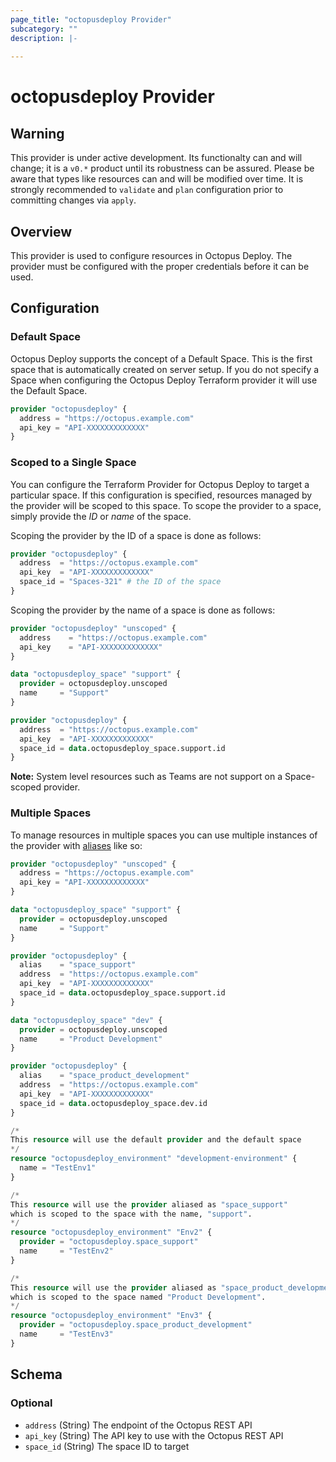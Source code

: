 ```yaml
---
page_title: "octopusdeploy Provider"
subcategory: ""
description: |-
  
---
```


# octopusdeploy Provider

## Warning

This provider is under active development. Its functionalty can and will change; it is a `v0.*` product until its robustness can be assured. Please be aware that types like resources can and will be modified over time. It is strongly recommended to `validate` and `plan` configuration prior to committing changes via `apply`.

## Overview

This provider is used to configure resources in Octopus Deploy. The provider must be configured with the proper credentials before it can be used.

## Configuration

### Default Space

Octopus Deploy supports the concept of a Default Space. This is the first space that is automatically created on server setup. If you do not specify a Space when configuring the Octopus Deploy Terraform provider it will use the Default Space.

```terraform
provider "octopusdeploy" {
  address = "https://octopus.example.com"
  api_key = "API-XXXXXXXXXXXXX"
}
```

### Scoped to a Single Space

You can configure the Terraform Provider for Octopus Deploy to target a
particular space. If this configuration is specified, resources managed by the
provider will be scoped to this space. To scope the provider to a space, simply
provide the _ID_ or _name_ of the space.

Scoping the provider by the ID of a space is done as follows:

```terraform
provider "octopusdeploy" {
  address  = "https://octopus.example.com"
  api_key  = "API-XXXXXXXXXXXXX"
  space_id = "Spaces-321" # the ID of the space
}
```

Scoping the provider by the name of a space is done as follows:

```terraform
provider "octopusdeploy" "unscoped" {
  address    = "https://octopus.example.com"
  api_key    = "API-XXXXXXXXXXXXX"
}

data "octopusdeploy_space" "support" {
  provider = octopusdeploy.unscoped
  name     = "Support"
}

provider "octopusdeploy" {
  address  = "https://octopus.example.com"
  api_key  = "API-XXXXXXXXXXXXX"
  space_id = data.octopusdeploy_space.support.id
}
```

**Note:** System level resources such as Teams are not support on a Space-scoped provider.

### Multiple Spaces

To manage resources in multiple spaces you can use multiple instances of the provider with [aliases](https://www.terraform.io/docs/configuration/providers.html#alias-multiple-provider-instances) like so:

```terraform
provider "octopusdeploy" "unscoped" {
  address = "https://octopus.example.com"
  api_key = "API-XXXXXXXXXXXXX"
}

data "octopusdeploy_space" "support" {
  provider = octopusdeploy.unscoped
  name     = "Support"
}

provider "octopusdeploy" {
  alias    = "space_support"
  address  = "https://octopus.example.com"
  api_key  = "API-XXXXXXXXXXXXX"
  space_id = data.octopusdeploy_space.support.id
}

data "octopusdeploy_space" "dev" {
  provider = octopusdeploy.unscoped
  name     = "Product Development"
}

provider "octopusdeploy" {
  alias    = "space_product_development"
  address  = "https://octopus.example.com"
  api_key  = "API-XXXXXXXXXXXXX"
  space_id = data.octopusdeploy_space.dev.id
}

/*
This resource will use the default provider and the default space
*/
resource "octopusdeploy_environment" "development-environment" {
  name = "TestEnv1"
}

/*
This resource will use the provider aliased as "space_support"
which is scoped to the space with the name, "support".
*/
resource "octopusdeploy_environment" "Env2" {
  provider = "octopusdeploy.space_support"
  name     = "TestEnv2"
}

/*
This resource will use the provider aliased as "space_product_development"
which is scoped to the space named "Product Development".
*/
resource "octopusdeploy_environment" "Env3" {
  provider = "octopusdeploy.space_product_development"
  name     = "TestEnv3"
}
```

<!-- schema generated by tfplugindocs -->
## Schema

### Optional

- `address` (String) The endpoint of the Octopus REST API
- `api_key` (String) The API key to use with the Octopus REST API
- `space_id` (String) The space ID to target